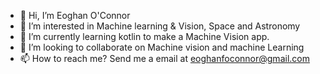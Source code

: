 - 👋 Hi, I’m Eoghan O'Connor
- 👀 I’m interested in Machine learning & Vision, Space and Astronomy
- 🌱 I’m currently learning kotlin to make a Machine Vision app.
- 💞️ I’m looking to collaborate on Machine vision and machine Learning
- 📫 How to reach me? Send me a email at eoghanfoconnor@gmail.com

<!---
EoghanOConnor/EoghanOConnor is a ✨ s repository because its `README.md` (this file) appears on your GitHub profile.
You can click the Preview link to take a look at your changes.
--->
